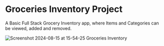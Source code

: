 # Groceries Inventory Project

A Basic Full Stack Grocery Inventory app, where Items and Categories can be viewed, added and removed.


![Screenshot 2024-08-15 at 15-54-25 Groceries Inventory](https://github.com/user-attachments/assets/a84d35e3-9c7b-40d4-b320-9def019dffb3)
